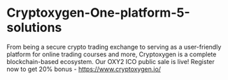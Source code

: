 # Cryptoxygen-One-platform-5-solutions
From being a secure crypto trading exchange to serving as a user-friendly platform for online trading courses and more, Cryptoxygen is a complete blockchain-based ecosystem.   Our OXY2 ICO public sale is live! Register now to get 20% bonus - https://www.cryptoxygen.io/
